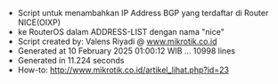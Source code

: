 - Script untuk menambahkan IP Address BGP yang terdaftar di Router NICE(OIXP)
- ke RouterOS dalam ADDRESS-LIST dengan nama "nice"
- Script created by: Valens Riyadi @ www.mikrotik.co.id
- Generated at 10 February 2025 01:00:12 WIB ... 10998 lines
- Generated in 11.224 seconds
- How-to: http://www.mikrotik.co.id/artikel_lihat.php?id=23
